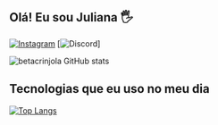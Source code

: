 ## Olá! Eu sou Juliana 🖐️

[![Instagram](https://img.shields.io/badge/Instagram-E4405F?style=for-the-badge&logo=instagram&logoColor=white)](https://instagram.com/_23066_)
[![Discord](https://img.shields.io/badge/Discord-7289DA?style=for-the-badge&logo=discord&logoColor=white)]

![betacrinjola GitHub stats](https://github-readme-stats.vercel.app/api?username=betacrinjola&show_icons=true&theme=dracula)

## Tecnologias que eu uso no meu dia

[![Top Langs](https://github-readme-stats.vercel.app/api/top-langs/?username=betacrinjola&layout=donut-vertical)](https://github.com/betacrinjola/github-readme-stats)

